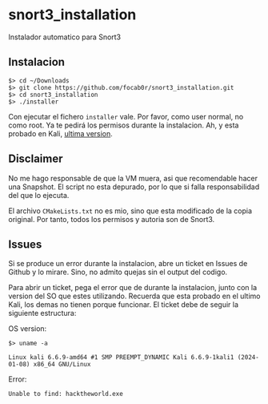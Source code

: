 # snort3_installation

Instalador automatico para Snort3

## Instalacion

```
$> cd ~/Downloads
$> git clone https://github.com/focab0r/snort3_installation.git
$> cd snort3_installation
$> ./installer
```

Con ejecutar el fichero `installer` vale. Por favor, como user normal, no como root. Ya te pedirá los permisos durante la instalacion. Ah, y esta probado en Kali, [ultima version](https://cdimage.kali.org/kali-2024.1/kali-linux-2024.1-virtualbox-amd64.7z). 

## Disclaimer ##

No me hago responsable de que la VM muera, asi que recomendable hacer una Snapshot. El script no esta depurado, por lo que si falla responsabilidad del que lo ejecuta.

El archivo `CMakeLists.txt` no es mio, sino que esta modificado de la copia original. Por tanto, todos los permisos y autoria son de Snort3.

## Issues ##

Si se produce un error durante la instalacion, abre un ticket en Issues de Github y lo mirare. Sino, no admito quejas sin el output del codigo.

Para abrir un ticket, pega el error que de durante la instalacion, junto con la version del SO que estes utilizando. Recuerda que esta probado en el ultimo Kali, los demas no tienen porque funcionar. El ticket debe de seguir la siguiente estructura:

OS version:
```
$> uname -a    

Linux kali 6.6.9-amd64 #1 SMP PREEMPT_DYNAMIC Kali 6.6.9-1kali1 (2024-01-08) x86_64 GNU/Linux
```
Error:
```
Unable to find: hacktheworld.exe
```
